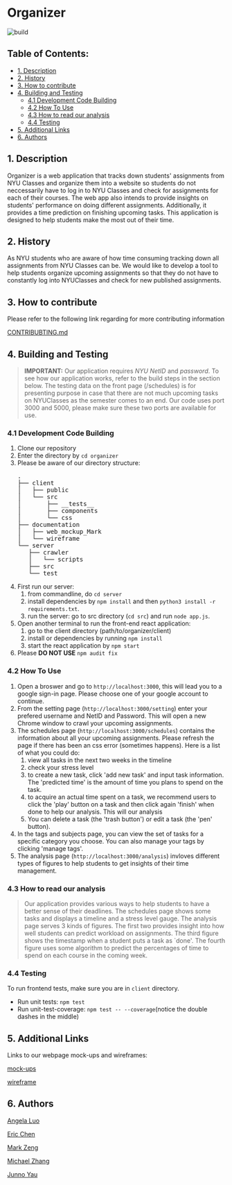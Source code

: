 # Organizer


![build](https://travis-ci.com/nyu-software-engineering/organizer.svg?branch=master)

## Table of Contents:

  - [1. Description](#1-description)
  - [2. History](#2-history)
  - [3. How to contribute](#3-how-to-contribute)
  - [4. Building and Testing](#4-building-and-testing)
    - [4.1 Development Code Building](#41-development-code-building)
    - [4.2 How To Use](#42-how-to-use)
    - [4.3 How to read our analysis](#43-how-to-read-our-analysis)
    - [4.4 Testing](#44-testing)
  - [5. Additional Links](#5-additional-links)
  - [6. Authors](#6-authors)

<a name="desc"></a>

## 1. Description
   <p>Organizer is a web application that tracks down students' assignments from NYU Classes and organize them into a website so students do not neccessarily have to log in to NYU Classes and check for assignments for each of their courses. The web app also intends to provide insights on students' performance on doing different assignments. Additionally, it provides a time prediction on finishing upcoming tasks. This application is designed to help students make the most out of their time.</p>
  
<a name="hist"></a>

## 2. History
   <p>As NYU students who are aware of how time consuming tracking down all assignments from NYU Classes can be. We would like to develop a tool to help students organize upcoming assignments so that they do not have to constantly log into NYUClasses and check for new published assignments.</p>
   
<a name="htocontri"></a>

## 3. How to contribute
   <p>Please refer to the following link regarding for more contributing information </p>
  
   [CONTRIBUBTING.md](https://github.com/nyu-software-engineering/organizer/blob/master/CONTRIBUTING.md)
  
<a name="buildtest"></a>

## 4. Building and Testing

> **IMPORTANT:** Our application requires *NYU NetID* and *password*. To see how our application works, refer to the build steps in the section below. The testing data on the front page (/schedules) is for presenting purpose in case that there are not much upcoming tasks on NYUClasses as the semester comes to an end. Our code uses port 3000 and 5000, please make sure these two ports are available for use.

<a name="build"></a>

### 4.1 Development Code Building
  
   1. Clone our repository
   2. Enter the directory by `cd organizer`
   3. Please be aware of our directory structure:
      <pre>
      .
      ├── client
      │   ├── public
      │   └── src
      │       ├── __tests__
      │       ├── components
      │       └── css
      ├── documentation
      │   ├── web_mockup_Mark
      │   └── wireframe
      └── server
         ├── crawler
         │   └── scripts
         ├── src
         └── test
      </pre>
   4. First run our server: 
      1. from commandline, do `cd server`
      2. install dependencies by `npm install` and then `python3 install -r requirements.txt`.
      3. run the server: go to src directory (`cd src`) and run `node app.js`.
   5. Open another terminal to run the front-end react application:
      1. go to the client directory (path/to/organizer/client)
      2. install or dependencies by running `npm install`
      3. start the react application by `npm start`
   6. Please **DO NOT USE** `npm audit fix`

<a name="use"></a>

### 4.2 How To Use
1. Open a broswer and go to `http://localhost:3000`, this will lead you to a google sign-in page. Please choose one of your google account to continue.
2. From the setting page (`http://localhost:3000/setting`) enter your prefered username and NetID and Password. This will open a new Chrome window to crawl your upcoming assignments.
3. The schedules page (`http://localhost:3000/schedules`) contains the information about all your upcoming assignments. Please refresh the page if there has been an css error (sometimes happens). Here is a list of what you could do:
   1. view all tasks in the next two weeks in the timeline
   2. check your stress level
   3. to create a new task, click 'add new task' and input task information. The 'predicted time' is the amount of time you plans to spend on the task.
   4. to acquire an actual time spent on a task, we recommend users to click the 'play' button on a task and then click again 'finish' when done to help our analysis. This will our analysis
   5. You can delete a task (the 'trash button') or edit a task (the 'pen' button).
4. In the tags and subjects page, you can view the set of tasks for a specific category you choose. You can also manage your tags by clicking 'manage tags'.
5. The analysis page (`http://localhost:3000/analysis`) invloves different types of figures to help students to get insights of their time management.

<a name="analysis"></a>

### 4.3 How to read our analysis

> Our application provides various ways to help students to have a better sense of their deadlines. The schedules page shows some tasks and displays a timeline and a stress level gauge. The analysis page serves 3 kinds of figures. The first two provides insight into how well students can predict workload on assignments. The third figure shows the timestamp when a student puts a task as `done'. The fourth figure uses some algorithm to predict the percentages of time to spend on each course in the coming week.


<a name="test"></a>

### 4.4 Testing
   To run frontend tests, make sure you are in `client` directory.
  
  * Run unit tests: <code>npm test</code>
  * Run unit-test-coverage: <code>npm test -- --coverage</code>(notice the double dashes in the middle)
  
<a name="addlink"></a>  

## 5. Additional Links
  
  Links to our webpage mock-ups and wireframes:

  [mock-ups](documentation/web_mockup_Mark/mockup.md)

  [wireframe](documentation/wireframe)
  
<a name="athr"></a>

## 6. Authors

[Angela Luo](https://github.com/aqlangela)

[Eric Chen](https://github.com/Zerichen)

[Mark Zeng](https://github.com/Mark-Zeng)

[Michael Zhang](https://github.com/MichaelZhangty)

[Junno Yau](https://github.com/jq488)

